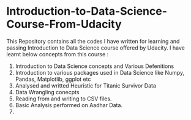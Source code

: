 # Introduction-to-Data-Science-Course-From-Udacity
This Repository contains all the codes I have written for learning and passing Introduction to Data Science course offered by Udacity.
I have learnt below concepts from this course :
  1. Introduction to Data Science concepts and Various Defenitions
  2. Introduction to various packages used in Data Science like Numpy, Pandas, Matplotlib, ggplot etc
  3. Analysed and writted Heuristic for Titanic Survivor Data
  4. Data Wrangling conecpts
  5. Reading from and writing to CSV files.
  6. Basic Analysis performed on Aadhar Data.
  7. 
